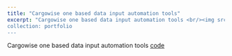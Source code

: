 ```yaml
---
title: "Cargowise one based data input automation tools"
excerpt: "Cargowise one based data input automation tools <br/><img src='/images/500x300.png'>“
collection: portfolio
---
```


Cargowise one based data input automation tools [code](https://github.com/zhouzhihao0319/Cargowise_one_based_datainput_automation_tools)
